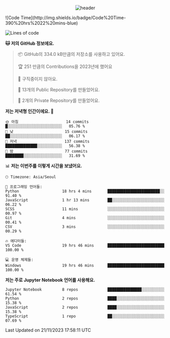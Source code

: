 <div align="center">
  
  ![header](https://capsule-render.vercel.app/api?type=Waving&color=auto&height=200&section=header&text=Haseong%20Jung&fontSize=35&animation=fadeIn&fontAlignY=40)
  
</div>
<!--START_SECTION:waka-->
![Code Time](http://img.shields.io/badge/Code%20Time-390%20hrs%2022%20mins-blue)

![Lines of code](https://img.shields.io/badge/%EC%A0%80%EB%8A%94%20%EC%97%AC%ED%83%9C%EA%B9%8C%EC%A7%80%20-6.8%20thousand%20%EC%A4%84%EC%9D%98%20%EC%BD%94%EB%93%9C%EB%A5%BC%20%EC%9E%91%EC%84%B1%ED%96%88%EC%96%B4%EC%9A%94.-blue)

**🐱 저의 GitHub 정보에요.** 

> 📦 GitHub의 334.0 kB만큼의 저장소를 사용하고 있어요. 
 > 
> 🏆 251 만큼의 Contributions을 2023년에 했어요
 > 
> 🚫 구직중이지 않아요.
 > 
> 📜 13개의 Public Repository를 만들었어요. 
 > 
> 🔑 2개의 Private Repository를 만들었어요. 
 > 
**저는 저녁형 인간이에요. 🦉** 

```text
🌞 아침                     14 commits          █░░░░░░░░░░░░░░░░░░░░░░░░   05.76 % 
🌆 낮　                     15 commits          ██░░░░░░░░░░░░░░░░░░░░░░░   06.17 % 
🌃 저녁                     137 commits         ██████████████░░░░░░░░░░░   56.38 % 
🌙 밤　                     77 commits          ████████░░░░░░░░░░░░░░░░░   31.69 % 
```


📊 **저는 이번주를 이렇게 시간을 보냈어요.** 

```text
🕑︎ Timezone: Asia/Seoul

💬 프로그래밍 언어들: 
Python                   18 hrs 4 mins       ███████████████████████░░   91.40 % 
JavaScript               1 hr 13 mins        ██░░░░░░░░░░░░░░░░░░░░░░░   06.22 % 
SCSS                     11 mins             ░░░░░░░░░░░░░░░░░░░░░░░░░   00.97 % 
Git                      4 mins              ░░░░░░░░░░░░░░░░░░░░░░░░░   00.41 % 
CSV                      3 mins              ░░░░░░░░░░░░░░░░░░░░░░░░░   00.29 % 

🔥 에디터들: 
VS Code                  19 hrs 46 mins      █████████████████████████   100.00 % 

💻 운영 체제들: 
Windows                  19 hrs 46 mins      █████████████████████████   100.00 % 
```

**저는 주로 Jupyter Notebook 언어를 사용해요.** 

```text
Jupyter Notebook         8 repos             ███████████████░░░░░░░░░░   61.54 % 
Python                   2 repos             ████░░░░░░░░░░░░░░░░░░░░░   15.38 % 
JavaScript               2 repos             ████░░░░░░░░░░░░░░░░░░░░░   15.38 % 
TypeScript               1 repo              ██░░░░░░░░░░░░░░░░░░░░░░░   07.69 % 
```




 Last Updated on 21/11/2023 17:58:11 UTC
<!--END_SECTION:waka-->
